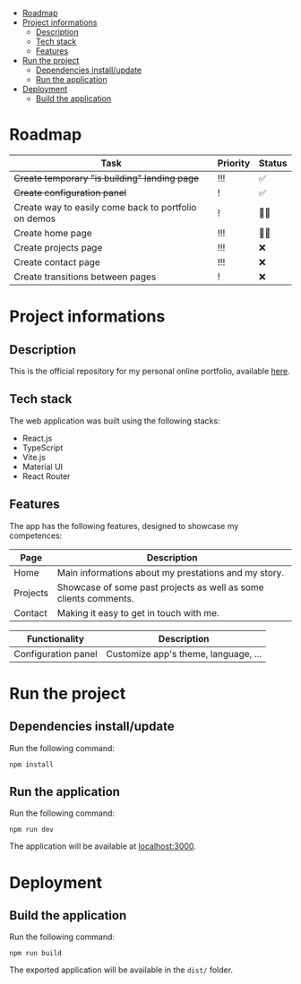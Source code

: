 - [Roadmap](#roadmap)
- [Project informations](#project-informations)
  - [Description](#description)
  - [Tech stack](#tech-stack)
  - [Features](#features)
- [Run the project](#run-the-project)
  - [Dependencies install/update](#dependencies-installupdate)
  - [Run the application](#run-the-application)
- [Deployment](#deployment)
  - [Build the application](#build-the-application)

# Roadmap

| Task                                                 | Priority | Status |
| ---------------------------------------------------- | -------- | ------ |
| ~~Create temporary "is building" landing page~~      | !!!      | ✅     |
| ~~Create configuration panel~~                       | !        | ✅     |
| Create way to easily come back to portfolio on demos | !        | 👨‍💻     |
| Create home page                                     | !!!      | 👨‍💻     |
| Create projects page                                 | !!!      | ❌     |
| Create contact page                                  | !!!      | ❌     |
| Create transitions between pages                     | !        | ❌     |

# Project informations

## Description

This is the official repository for my personal online portfolio, available [here](https://mvagnon.dev/).

## Tech stack

The web application was built using the following stacks:

- React.js
- TypeScript
- Vite.js
- Material UI
- React Router

## Features

The app has the following features, designed to showcase my competences:

| Page     | Description                                                      |
| -------- | ---------------------------------------------------------------- |
| Home     | Main informations about my prestations and my story.             |
| Projects | Showcase of some past projects as well as some clients comments. |
| Contact  | Making it easy to get in touch with me.                          |

| Functionality       | Description                          |
| ------------------- | ------------------------------------ |
| Configuration panel | Customize app's theme, language, ... |

# Run the project

## Dependencies install/update

Run the following command:

```
npm install
```

## Run the application

Run the following command:

```
npm run dev
```

The application will be available at [localhost:3000](http://localhost:3000).

# Deployment

## Build the application

Run the following command:

```
npm run build
```

The exported application will be available in the `dist/` folder.

